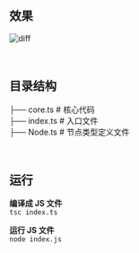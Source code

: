 ## 效果

![diff](https://markdowncun.oss-cn-beijing.aliyuncs.com/20210506180037.png)

<br>

## 目录结构

├── core.ts # 核心代码  
├── index.ts # 入口文件  
├── Node.ts # 节点类型定义文件  

<br>

## 运行

**编译成 JS 文件**  
`tsc index.ts`

**运行 JS 文件**  
`node index.js`
